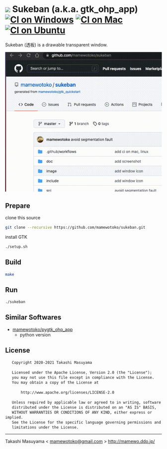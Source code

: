 ![](image/suke_icon.png) Sukeban (a.k.a. gtk_ohp_app) [![CI on Windows](https://github.com/mamewotoko/gtk_ohp_app/actions/workflows/build_win.yml/badge.svg)](https://github.com/mamewotoko/gtk_ohp_app/actions/workflows/build_win.yml) [![CI on Mac](https://github.com/mamewotoko/gtk_ohp_app/actions/workflows/build_mac.yml/badge.svg)](https://github.com/mamewotoko/gtk_ohp_app/actions/workflows/build_mac.yml) [![CI on Ubuntu](https://github.com/mamewotoko/gtk_ohp_app/actions/workflows/build_linux.yml/badge.svg)](https://github.com/mamewotoko/gtk_ohp_app/actions/workflows/build_linux.yml)
====================

Sukeban (透板) is a drawable transparent window.

<!-- ![](doc/sample.png) -->

![](doc/sukeban.gif)

Prepare
-------

clone this source

```bash
git clone --recursive https://github.com/mamewotoko/sukeban.git
```

install GTK

```bash
./setup.sh
```

Build
------

```bash
make
```

Run
----

```bash
./sukeban
```

Similar Softwares
-----------------

* [mamewotoko/pygtk_ohp_app](https://github.com/mamewotoko/pygtk_ohp_app)
  * python version


License
--------

```
   Copyright 2020-2021 Takashi Masuyama

   Licensed under the Apache License, Version 2.0 (the "License");
   you may not use this file except in compliance with the License.
   You may obtain a copy of the License at

       http://www.apache.org/licenses/LICENSE-2.0

   Unless required by applicable law or agreed to in writing, software
   distributed under the License is distributed on an "AS IS" BASIS,
   WITHOUT WARRANTIES OR CONDITIONS OF ANY KIND, either express or implied.
   See the License for the specific language governing permissions and
   limitations under the License.
```

----
Takashi Masuyama < mamewotoko@gmail.com >
http://mamewo.ddo.jp/
